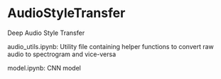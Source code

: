# AudioStyleTransfer
Deep Audio Style Transfer

audio_utils.ipynb: Utility file containing helper functions to convert raw audio to spectrogram and vice-versa

model.ipynb: CNN model

